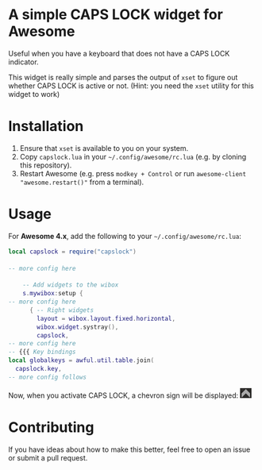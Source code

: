 # A simple CAPS LOCK widget for Awesome

Useful when you have a keyboard that does not have a CAPS LOCK indicator.

This widget is really simple and parses the output of `xset` to figure out
whether CAPS LOCK is active or not. (Hint: you need the `xset` utility for this
widget to work)

# Installation

1. Ensure that `xset` is available to you on your system.
2. Copy `capslock.lua` in your `~/.config/awesome/rc.lua` (e.g. by cloning this
repository).
3. Restart Awesome (e.g. press `modkey + Control` or run `awesome-client
   "awesome.restart()"` from a terminal).

# Usage

For **Awesome 4.x**, add the following to your `~/.config/awesome/rc.lua`:

``` lua
local capslock = require("capslock")

-- more config here

    -- Add widgets to the wibox
    s.mywibox:setup {
-- more config here
      { -- Right widgets
        layout = wibox.layout.fixed.horizontal,
        wibox.widget.systray(),
        capslock,
-- more config here
-- {{{ Key bindings
local globalkeys = awful.util.table.join(
  capslock.key,
-- more config follows
```

Now, when you activate CAPS LOCK, a chevron sign will be
displayed: ![capslock screenshot](/screenshots/capslock_widget.png?raw=true)

# Contributing

If you have ideas about how to make this better, feel free to open an issue or
submit a pull request.

